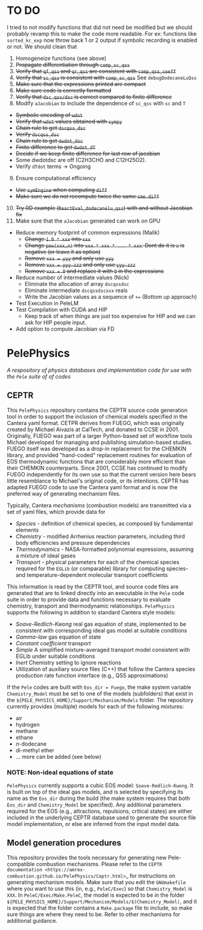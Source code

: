 # TO DO
I tried to not modify functions that did not need be modified but we should probably revamp this to make the code more readable. For ex: functions like `sorted_kc_exp` now throw back 1 or 2 output if symbolic recording is enabled or not. We should clean that

1. Homogeneize functions (see above)
2. ~~Propagate differentiation through `comp_sc_qss`~~
3. ~~Verify that `qf_qss` and `qr_qss` are consistent with `comp_qss_coeff`~~
4. ~~Verify that `sc_qss` is consistent with `comp_sc_qss`~~ See `debugDodecaneLuQss`
5. ~~Make sure that the expressions printed are compact~~
6. ~~Make sure code is correctly formatted~~
7. ~~Verify that `dsc_qss/dsc` is correct compared to finite difference~~
8. Modify `aJacobian` to include the dependence of `sc_qss` with `sc` and `T`
  - ~~Symbolic encoding of `wdot`~~
  - ~~Verify that `wdot` values obtained with `sympy`~~
  - ~~Chain rule to get `dscqss_dsc`~~
  - ~~Verify `dscqss_dsc`~~
  - ~~Chain rule to get `dwdot_dsc`~~
  - ~~Finite difference to get `dwdot_dT`~~
  - ~~Decide if we keep finite difference for last row of jacobian~~
  - Some dwdotdsc are off (C2H3CHO and C12H25O2).
  - Verify `dTdot` terms -> Ongoing
9. Ensure computational efficiency
  - ~~Use `symEngine` when computing `diff`~~
  - ~~Make sure we do not recompute twice the same `sme.diff`~~
10. ~~Try 0D example (`ReactEval_dodecanelu_qss`) with and without Jacobian fix~~
11. Make sure that the `aJacobian` generated can work on GPU
  - Reduce memory footprint of common expressions (Malik)
    - ~~Change `1.0 * xxx` into `xxx`~~
    - ~~Change `pow(xxx,n)` into `xxx * xxx * ... * xxx`. Dont do it is `n` is negative (or leave it as option)~~
    - ~~Remove `xxx = yyy` and only use `yyy`~~
    - ~~Remove `xxx = yyy-zzz` and only use `yyy-zzz`~~
    - ~~Remove `xxx = 0` and replace it with `0` in the expressions~~
  - Reduce number of intermediate values (Nick)
    - Eliminate the allocation of array `dscqssdsc`
    - Eliminate intermediate `dscqssdscxxx` reals
    - Write the Jacobian values as a sequence of `+=` (Bottom up approach)
  - Test Execution in PeleLM
  - Test Compilation with CUDA and HIP
    - Keep track of when things are just too expensive for HIP and we can ask for HIP people input.
  - Add option to compute Jacobian via FD

# PelePhysics
*A respository of physics databases and implementation code for use with the `Pele` suite of of codes*

## CEPTR

This `PelePhysics` repository contains the CEPTR source code generation tool in order to support the inclusion of chemical models specified in the Cantera yaml format. CETPR derives from FUEGO, which was originally created by Michael Aivazis at CalTech, and donated to CCSE in 2001.  Originally, FUEGO was part of a larger Python-based set of workflow tools Michael developed for managing and publishing simulation-based studies.  FUEGO itself was developed as a drop-in replacement for the CHEMKIN library, and provided "hand-coded" replacement routines for evaluation of EOS thermodynamic functions that are considerably more efficient than their CHEMKIN counterparts.  Since 2001, CCSE has continued to modify FUEGO independently for its own use so that the current version here bears little resemblance to Michael's original code, or its intentions. CEPTR has adapted FUEGO code to use the Cantera yaml format and is now the preferred way of generating mechanism files.

Typically, Cantera *mechanisms* (combustion models) are transmitted via a set of yaml files, which provide data for
* *Species* - definition of chemical species, as composed by fundamental elements
* *Chemistry* - modified Arrhenius reaction parameters, including third body efficiencies and pressure dependencies
* *Thermodynamics* - NASA-formatted polynomial expressions, assuming a mixture of ideal gases
* *Transport* - physical parameters for each of the chemical species required for the `EGLib` (or comparable) library for computing species- and temperature-dependent molecular transport coefficients

This information is read by the CEPTR tool, and source code files are generated that are to linked directly into an executable in the `Pele` code suite in order to provide data and functions necessary to evaluate chemistry, transport and thermodynamic relationships. `PelePhysics` supports the following in addition to standard Cantera style models:
* *Soave-Redlich-Kwong* real gas equation of state, implemented to be consistent with corresponding ideal gas model at suitable conditions
* *Gamma-law* gas equation of state
* *Constant coefficient* transport
* *Simple* A simplified mixture-averaged transport model consistent with EGLib under suitable conditions
* *Inert* Chemistry setting to ignore reactions
* Utilization of auxiliary source files (C++) that follow the Cantera species production rate function interface (e.g., QSS approximations)

If the `Pele` codes are built with `Eos_dir = Fuego`, the make system variable `Chemistry_Model` must be set to one of the models (subfolders) that exist in the `${PELE_PHYSICS_HOME}/Support/Mechanism/Models` folder. The repository currently provides (multiple) models for each of the following mixtures:
* air
* hydrogen
* methane
* ethane
* *n*-dodecane
* di-methyl ether
* ... more can be added (see below)


### NOTE: Non-ideal equations of state

`PelePhysics` currently supports a cubic EOS model: `Soave-Redlich-Kwong`.  It is built on top of the ideal gas models, and is selected by specifying its name as the `Eos_dir` during the build (the make system requires that both `Eos_dir` and `Chemistry_Model` be specified).  Any additional parameters required for the EOS (e.g., attractions, repulsions, critical states) are either included in the underlying CEPTR database used to generate the source file model implementation, or else are inferred from the input model data.

## Model generation procedures
This repository provides the tools necessary for generating new Pele-compatible combustion mechanisms. Please refer to the `CEPTR documentation <https://amrex-combustion.github.io/PelePhysics/Ceptr.html>`_ for instructions on generating mechanism models. Make sure that you edit the `GNUmakefile` where you want to use this (in, e.g., `PeleC/Exec`) so that `Chemistry_Model` is `XXX`.  In `PeleC/Exec/Make.PeleC`, the model is expected to be in the folder `${PELE_PHYSICS_HOME}/Support/Mechanism/Models/$(Chemistry_Model)`, and it is expected that the folder contains a `Make.package` file to include, so make sure things are where they need to be. Refer to other mechanisms for additional guidance.
